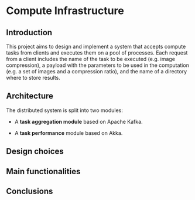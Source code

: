 # Compute Infrastructure

## Introduction

This project aims to design and implement a system that accepts compute tasks from clients and executes them on a pool of processes. Each request from a client includes the name of the task to be executed (e.g. image compression), a payload with the parameters to be used in the computation (e.g. a set of images and a compression ratio), and the name of a directory where to store results.

## Architecture

The distributed system is split into two modules:

* A **task aggregation module** based on Apache Kafka.

* A **task performance** module based on Akka.

## Design choices

## Main functionalities

## Conclusions